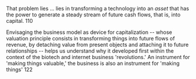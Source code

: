 That problem lies  ... lies in transforming a technology into an _asset_ that has the power to generate a steady stream of future cash flows, that is, into capital.  110

Envisaging the business model as device for capitalization  -- whose valuation principle consists in transforming things into future flows of revenue, by detaching value from present objects and attaching it to future relationships -- helps us understand why it developed first within the context of the biotech and internet business 'revolutions.' 
An instrument for 'making things valuable,' the business is also an instrument for 'making things' 122
